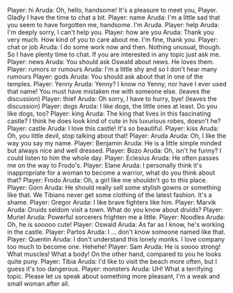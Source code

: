 Player: hi
Aruda: Oh, hello, handsome! It's a pleasure to meet you, Player. Gladly I have the time to chat a bit.
Player: name
Aruda: I'm a little sad that you seem to have forgotten me, handsome. I'm Aruda.
Player: help
Aruda: I'm deeply sorry, I can't help you.
Player: how are you
Aruda: Thank you very much. How kind of you to care about me. I'm fine, thank you.
Player: chat or job
Aruda: I do some work now and then. Nothing unusual, though. So I have plenty time to chat. If you are interested in any topic just ask me.
Player: news
Aruda: You should ask Oswald about news. He loves them.
Player: rumors or rumours
Aruda: I'm a little shy and so I don't hear many rumours
Player: gods
Aruda: You should ask about that in one of the temples.
Player: Yenny
Aruda: Yenny? I know no Yenny, nor have I ever used that name! You must have mistaken me with someone else. (leaves the discussion)
Player: thief
Aruda: Oh sorry, I have to hurry, bye! (leaves the discussion)
Player: dogs
Aruda: I like dogs, the little ones at least. Do you like dogs, too?
Player: king
Aruda: The king that lives in this fascinating castle? I think he does look kind of cute in his luxurious robes, doesn't he?
Player: castle
Aruda: I love this castle! It's so beautiful.
Player: kiss
Aruda: Oh, you little devil, stop talking about that! <blush>
Player: Aruda
Aruda: Oh, I like the way you say my name.
Player: Benjamin
Aruda: He is a little simple minded but always nice and well dressed.
Player: Bozo
Aruda: Oh, isn't he funny? I could listen to him the whole day.
Player: Eclesius
Aruda: He often passes me on the way to Frodo's.
Player: Elane
Aruda: I personally think it's inappropriate for a woman to become a warrior, what do you think about that?
Player: Frodo
Aruda: Oh, a girl like me shouldn't go to this place.
Player: Gorn
Aruda: He should really sell some stylish gowns or something like that. We Tibians never get some clothing of the latest fashion. It's a shame.
Player: Gregor
Aruda: I like brave fighters like him.
Player: Marvik
Aruda: Druids seldom visit a town. What do you know about druids?
Player: Muriel
Aruda: Powerful sorcerers frighten me a little.
Player: Noodles
Aruda: Oh, he is sooooo cute!
Player: Oswald
Aruda: As far as I know, he's working in the castle.
Player: Partos
Aruda: I ... don't know someone named like that.
Player: Quentin
Aruda: I don't understand this lonely monks. I love company too much to become one. Hehehe!
Player: Sam
Aruda: He is soooo strong! What muscles! What a body! On the other hand, compared to you he looks quite puny.
Player: Tibia
Aruda: I'd like to visit the beach more often, but I guess it's too dangerous.
Player: monsters
Aruda: UH! What a terrifying topic. Please let us speak about something more pleasant, I'm a weak and small woman after all.
